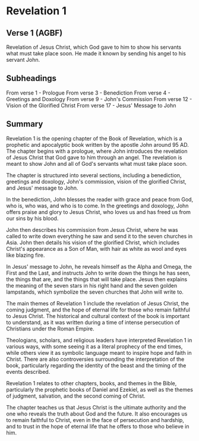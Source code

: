 # Revelation 1

## Verse 1 (AGBF)

Revelation of Jesus Christ, which God gave to him to show his servants what must take place soon. He made it known by sending his angel to his servant John.

## Subheadings

From verse 1 - Prologue
From verse 3 - Benediction
From verse 4 - Greetings and Doxology
From verse 9 - John's Commission
From verse 12 - Vision of the Glorified Christ
From verse 17 - Jesus' Message to John

## Summary

Revelation 1 is the opening chapter of the Book of Revelation, which is a prophetic and apocalyptic book written by the apostle John around 95 AD. The chapter begins with a prologue, where John introduces the revelation of Jesus Christ that God gave to him through an angel. The revelation is meant to show John and all of God's servants what must take place soon.

The chapter is structured into several sections, including a benediction, greetings and doxology, John's commission, vision of the glorified Christ, and Jesus' message to John.

In the benediction, John blesses the reader with grace and peace from God, who is, who was, and who is to come. In the greetings and doxology, John offers praise and glory to Jesus Christ, who loves us and has freed us from our sins by his blood.

John then describes his commission from Jesus Christ, where he was called to write down everything he saw and send it to the seven churches in Asia. John then details his vision of the glorified Christ, which includes Christ's appearance as a Son of Man, with hair as white as wool and eyes like blazing fire.

In Jesus' message to John, he reveals himself as the Alpha and Omega, the First and the Last, and instructs John to write down the things he has seen, the things that are, and the things that will take place. Jesus then explains the meaning of the seven stars in his right hand and the seven golden lampstands, which symbolize the seven churches that John will write to.

The main themes of Revelation 1 include the revelation of Jesus Christ, the coming judgment, and the hope of eternal life for those who remain faithful to Jesus Christ. The historical and cultural context of the book is important to understand, as it was written during a time of intense persecution of Christians under the Roman Empire.

Theologians, scholars, and religious leaders have interpreted Revelation 1 in various ways, with some seeing it as a literal prophecy of the end times, while others view it as symbolic language meant to inspire hope and faith in Christ. There are also controversies surrounding the interpretation of the book, particularly regarding the identity of the beast and the timing of the events described.

Revelation 1 relates to other chapters, books, and themes in the Bible, particularly the prophetic books of Daniel and Ezekiel, as well as the themes of judgment, salvation, and the second coming of Christ.

The chapter teaches us that Jesus Christ is the ultimate authority and the one who reveals the truth about God and the future. It also encourages us to remain faithful to Christ, even in the face of persecution and hardship, and to trust in the hope of eternal life that he offers to those who believe in him.